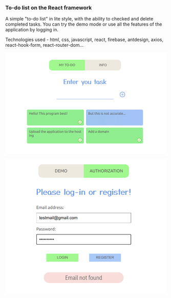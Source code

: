 ### To-do list on the React framework

A simple "to-do list" in lite style, with the ability to checked and delete completed tasks.
You can try the demo mode or use all the features of the application by logging in.

Technologies used - html, css, javascript, react, firebase, antdesign, axios, react-hook-form,
react-router-dom...

![screenshot of sample](src/img/screenshots/screenshot-1.png)

![screenshot of sample](src/img/screenshots/screenshot-2.png)